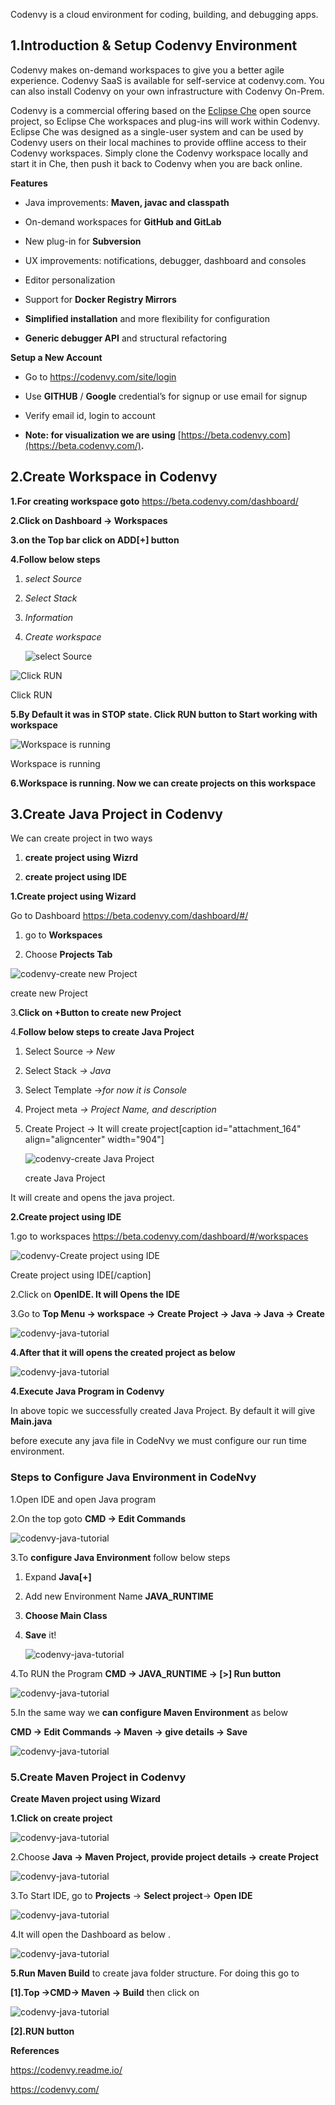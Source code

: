 

Codenvy is a cloud environment for coding, building, and debugging
apps.[](http://localhost:6666/sml/wp-content/uploads/2016/07/codenvy-java-tutorial_smlcodes-15.png)

## **1.Introduction & Setup Codenvy Environment**

Codenvy makes on-demand workspaces to give you a better agile experience.
Codenvy SaaS is available for self-service at codenvy.com. You can also install
Codenvy on your own infrastructure with Codenvy On-Prem.

Codenvy is a commercial offering based on the [Eclipse
Che](https://eclipse.org/che/) open source project, so Eclipse Che workspaces
and plug-ins will work within Codenvy. Eclipse Che was designed as a single-user
system and can be used by Codenvy users on their local machines to provide
offline access to their Codenvy workspaces. Simply clone the Codenvy workspace
locally and start it in Che, then push it back to Codenvy when you are back
online.

**Features**

-   Java improvements: **Maven, javac and classpath**

-   On-demand workspaces for **GitHub and GitLab**

-   New plug-in for **Subversion**

-   UX improvements: notifications, debugger, dashboard and consoles

-   Editor personalization

-   Support for **Docker Registry Mirrors**

-   **Simplified installation** and more flexibility for configuration

-   **Generic debugger API** and structural refactoring



 **Setup a New Account**

-   Go to <https://codenvy.com/site/login>

-   Use **GITHUB** / **Google** credential’s for signup or use email for signup

-   Verify email id, login to account

-   **Note: for visualization we are using**
    [https://beta.codenvy.com](https://beta.codenvy.com/)**.**

## **2.Create Workspace in Codenvy**

**1.For creating workspace goto** <https://beta.codenvy.com/dashboard/>

**2.Click on Dashboard → Workspaces**

**3.on the Top bar click on ADD[+] button**

**4.Follow below steps**

1.  *select Source*

2.  *Select Stack*

3.  *Information*

4.  *Create workspace* 

    ![select Source](media/e77b4595c09ccbdebb496b775cb352c5.png)
 
![Click RUN](media/2a7cb94ae18addeb88b4c6a2f9fa2105.png)

Click RUN



**5.By Default it was in STOP state. Click RUN button to Start working with
workspace**

![Workspace is running](media/eb731ce5c459db4e20d8e8dc77bf404d.png)

Workspace is running

**6.Workspace is running. Now we can create projects on this workspace**



## **3.Create Java Project in Codenvy**

We can create project in two ways

1.  **create project using Wizrd**

2.  **create project using IDE**



**1.Create project using Wizard**

Go to Dashboard <https://beta.codenvy.com/dashboard/#/>

1. go to **Workspaces**

2. Choose **Projects Tab**
 

![codenvy-create new Project](media/c799137e873d561a4f7fcc2502e6bf97.png)

create new Project 

3.**Click on +Button to create new Project**

4.**Follow below steps to create Java Project**

1.  Select Source *→ New*

2.  Select Stack *→ Java*

3.  Select Template →*for now it is Console*

4.  Project meta *→ Project Name, and description*

5.  Create Project → It will create project[caption id="attachment_164"
    align="aligncenter" width="904"]

    ![codenvy-create Java Project](media/b557194ce7bae9e84b8fbc064c1db967.png)

    create Java Project

It will create and opens the java project.



**2.Create project using IDE**

1.go to workspaces <https://beta.codenvy.com/dashboard/#/workspaces>

 

![codenvy-Create project using IDE](media/1209c35001c0c630f00179c25e0eb504.png)

Create project using IDE[/caption]

2.Click on **OpenIDE. It will Opens the IDE**



3.Go to **Top Menu → workspace → Create Project → Java → Java → Create**

![codenvy-java-tutorial](media/56dd5f086981f3ba29a6e763dc98b168.png)



**4.After that it will opens the created project as below**

![codenvy-java-tutorial](media/90f428a4684620bccfc00651a55dfb82.png)





**4.Execute Java Program in Codenvy**

In above topic we successfully created Java Project. By default it will give
**Main.java**

before execute any java file in CodeNvy we must configure our run time
environment.



### **Steps to Configure Java Environment in CodeNvy**

1.Open IDE and open Java program

2.On the top goto **CMD → Edit Commands**

![codenvy-java-tutorial](media/a02da1113b3d36ec6e964c7ddd53e867.png)

3.To **configure Java Environment** follow below steps

1.  Expand **Java[+]**

2.  Add new Environment Name **JAVA_RUNTIME**

3.  **Choose Main Class**

4.  **Save** it!

    ![codenvy-java-tutorial](media/cac671bb7b84c7faaf08945d3a44f11b.png)



4.To RUN the Program **CMD → JAVA_RUNTIME → [>] Run button**

![codenvy-java-tutorial](media/eadd2b3b84bd116c6144ca93b0355dfc.png)



5.In the same way we **can configure Maven Environment** as below

**CMD → Edit Commands → Maven → give details → Save**

![codenvy-java-tutorial](media/20a095d5e22737cc0c877a235d4d431b.png)





### **5.Create Maven Project in Codenvy**

**Create Maven project using Wizard**

**1.Click on create project**

![codenvy-java-tutorial](media/25094ac98b8e8142e08f1930b54206cc.png)



2.Choose **Java → Maven Project, provide project details → create Project**

![codenvy-java-tutorial](media/e548a633c7f667834b31691aaef1f205.png)



3.To Start IDE, go to **Projects** → **Select project**→ **Open IDE**

![codenvy-java-tutorial](media/6f2955989a1b3ce86e9b3a7d9a7d6451.png)



4.It will open the Dashboard as below .

![codenvy-java-tutorial](media/11f9df0e78c13378a1e311e1ac7c37d0.png)



**5.Run Maven Build** to create java folder structure. For doing this go to

**[1].Top →CMD→ Maven → Build** then click on

![codenvy-java-tutorial](media/465760215de3e1a6ecf5c5722848adad.png)

**[2].RUN button**

**References**

<https://codenvy.readme.io/>

<https://codenvy.com/>
